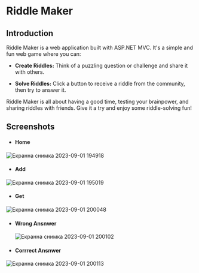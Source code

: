 # Riddle Maker

## Introduction

Riddle Maker is a web application built with ASP.NET MVC. It's a simple and fun web game where you can:

- **Create Riddles:** Think of a puzzling question or challenge and share it with others.
  
- **Solve Riddles:** Click a button to receive a riddle from the community, then try to answer it.

Riddle Maker is all about having a good time, testing your brainpower, and sharing riddles with friends. Give it a try and enjoy some riddle-solving fun!

## Screenshots
- #### Home

![Екранна снимка 2023-09-01 194918](https://github.com/Fikata12/RiddleMaker/assets/90516828/869b90ee-8823-4da6-a43a-24cc2508f477)

- #### Add

![Екранна снимка 2023-09-01 195019](https://github.com/Fikata12/RiddleMaker/assets/90516828/4f6a7696-d7a6-45c0-b7a4-d1126aba55f6)

- #### Get

![Екранна снимка 2023-09-01 200048](https://github.com/Fikata12/RiddleMaker/assets/90516828/79bfb66c-2010-4864-b838-77fa1246b47c)

- #### Wrong Ansnwer

  ![Екранна снимка 2023-09-01 200102](https://github.com/Fikata12/RiddleMaker/assets/90516828/de61deb5-b4fb-4e95-9912-dacefdcab7dd)

- #### Corrrect Ansnwer

![Екранна снимка 2023-09-01 200113](https://github.com/Fikata12/RiddleMaker/assets/90516828/e59d36d9-be85-4e77-a33f-0563dd1ac96c)
